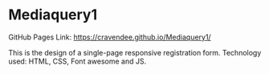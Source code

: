 # Mediaquery1
GitHub Pages Link: https://cravendee.github.io/Mediaquery1/

This is the design of a single-page responsive registration form.
Technology used: HTML, CSS, Font awesome and JS.
